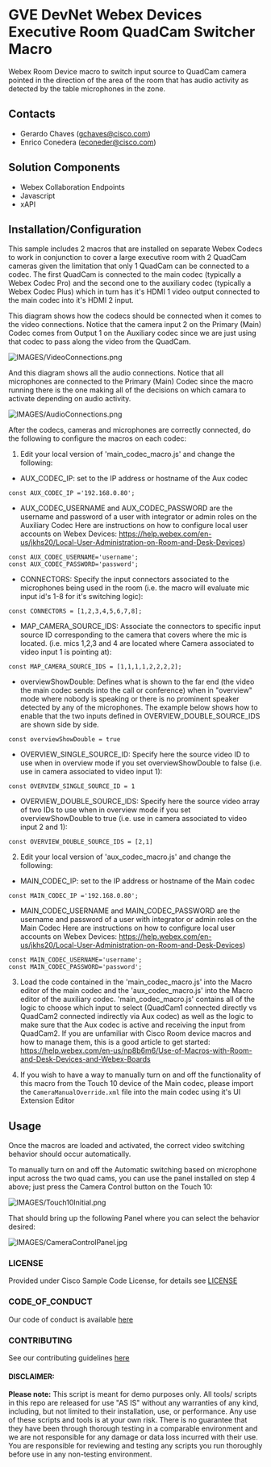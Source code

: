 # GVE DevNet Webex Devices Executive Room QuadCam Switcher Macro
Webex Room Device macro to switch input source to QuadCam camera pointed in the direction of the area of the room that has audio activity as detected by the table microphones in the zone. 


## Contacts
* Gerardo Chaves (gchaves@cisco.com)
* Enrico Conedera (econeder@cisco.com)

## Solution Components
* Webex Collaboration Endpoints
* Javascript
* xAPI

## Installation/Configuration
This sample includes 2 macros that are installed on separate Webex Codecs to work in conjunction to cover a large executive room with 2 QuadCam cameras given the limitation that only 1 QuadCam can be connected to a codec. The first QuadCam is connected to the main codec (typically a Webex Codec Pro) and the second one to the auxiliary codec (typically a Webex Codec Plus) which in turn has it's HDMI 1 video output connected to the main codec into it's HDMI 2 input. 

This diagram shows how the codecs should be connected when it comes to the video connections. Notice that the camera input 2 on the Primary (Main) Codec comes from 
Output 1 on the Auxiliary codec since we are just using that codec to pass along the video from the QuadCam. 

![IMAGES/VideoConnections.png](IMAGES/VideoConnections.png)

And this diagram shows all the audio connections. Notice that all microphones are connected to the Primary (Main) Codec since the macro running 
there is the one making all of the decisions on which camara to activate depending on audio activity. 

![IMAGES/AudioConnections.png](IMAGES/AudioConnections.png)

After the codecs, cameras and microphones are correctly connected, do the following to configure the macros on each codec:

1) Edit your local version of 'main_codec_macro.js' and change the following:
- AUX_CODEC_IP: set to the IP address or hostname of the Aux codec 
```  
const AUX_CODEC_IP ='192.168.0.80';
```  
- AUX_CODEC_USERNAME and AUX_CODEC_PASSWORD are the username and password of a user with integrator or admin roles on the Auxiliary Codec
Here are instructions on how to configure local user accounts on Webex Devices: https://help.webex.com/en-us/jkhs20/Local-User-Administration-on-Room-and-Desk-Devices)  
```
const AUX_CODEC_USERNAME='username';
const AUX_CODEC_PASSWORD='password';
```  
- CONNECTORS: Specify the input connectors associated to the microphones being used in the room (i.e. the macro will evaluate mic input id's 1-8 for it's switching logic):  
```
const CONNECTORS = [1,2,3,4,5,6,7,8];
```  
- MAP_CAMERA_SOURCE_IDS: Associate the connectors to specific input source ID corresponding to the camera that covers where the mic is located. (i.e. mics 1,2,3 and 4 are located where Camera associated to video input 1 is pointing at):  
```
const MAP_CAMERA_SOURCE_IDS = [1,1,1,1,2,2,2,2];
```  
- overviewShowDouble: Defines what is shown to the far end (the video the main codec sends into the call or conference) when in "overview" mode where nobody is speaking or there is no prominent speaker detected by any of the microphones. The example below shows how to enable that the two inputs defined in OVERVIEW_DOUBLE_SOURCE_IDS are shown side by side. 
``` 
const overviewShowDouble = true
```  

- OVERVIEW_SINGLE_SOURCE_ID: Specify here the source video ID to use when in overview mode if you set overviewShowDouble to false (i.e. use in camera associated to video input 1):  
``` 
const OVERVIEW_SINGLE_SOURCE_ID = 1
```  
- OVERVIEW_DOUBLE_SOURCE_IDS: Specify here the source video array of two IDs to use when in overview mode if you set overviewShowDouble to true (i.e. use in camera associated to video input 2 and 1):  
``` 
const OVERVIEW_DOUBLE_SOURCE_IDS = [2,1]
```  


2) Edit your local version of 'aux_codec_macro.js' and change the following:
- MAIN_CODEC_IP: set to the IP address or hostname of the Main codec 
```  
const MAIN_CODEC_IP ='192.168.0.80';
```  
- MAIN_CODEC_USERNAME and MAIN_CODEC_PASSWORD are the username and password of a user with integrator or admin roles on the Main Codec
Here are instructions on how to configure local user accounts on Webex Devices: https://help.webex.com/en-us/jkhs20/Local-User-Administration-on-Room-and-Desk-Devices)  
```
const MAIN_CODEC_USERNAME='username';
const MAIN_CODEC_PASSWORD='password';
```  

3) Load the code contained in the 'main_codec_macro.js' into the Macro editor of the main codec and the 'aux_codec_macro.js' into the Macro editor of the auxiliary codec. 'main_codec_macro.js' contains all of the logic to choose which input to select (QuadCam1 connected directly vs QuadCam2 connected indirectly via Aux codec) as well as the logic to make sure that the Aux codec is active and receiving the input from QuadCam2. If you are unfamiliar with Cisco Room device macros and how to manage them, this is a good article to get started: 
https://help.webex.com/en-us/np8b6m6/Use-of-Macros-with-Room-and-Desk-Devices-and-Webex-Boards

4) If you wish to have a way to manually turn on and off the functionality of this macro from the Touch 10 device of the Main codec, please import the ```CameraManualOverride.xml``` file into the 
main codec using it's UI Extension Editor 

## Usage

Once the macros are loaded and activated, the correct video switching behavior should occur automatically.

To manually turn on and off the Automatic switching based on microphone input across the two quad cams, you can use the panel installed on step 4 above; just press the Camera Control button on the Touch 10:


![IMAGES/Touch10Initial.png](IMAGES/Touch10Initial.png)

That should bring up the following Panel where you can select the behavior desired: 

![IMAGES/CameraControlPanel.jpg](IMAGES/CameraControlPanel.jpg)

### LICENSE

Provided under Cisco Sample Code License, for details see [LICENSE](LICENSE.md)

### CODE_OF_CONDUCT

Our code of conduct is available [here](CODE_OF_CONDUCT.md)

### CONTRIBUTING

See our contributing guidelines [here](CONTRIBUTING.md)

#### DISCLAIMER:
<b>Please note:</b> This script is meant for demo purposes only. All tools/ scripts in this repo are released for use "AS IS" without any warranties of any kind, including, but not limited to their installation, use, or performance. Any use of these scripts and tools is at your own risk. There is no guarantee that they have been through thorough testing in a comparable environment and we are not responsible for any damage or data loss incurred with their use.
You are responsible for reviewing and testing any scripts you run thoroughly before use in any non-testing environment.